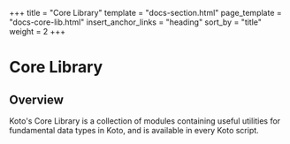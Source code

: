 +++
title = "Core Library"
template = "docs-section.html"
page_template = "docs-core-lib.html"
insert_anchor_links = "heading"
sort_by = "title"
weight = 2
+++

# Core Library

## Overview

Koto's Core Library is a collection of modules containing useful utilities for
fundamental data types in Koto, and is available in every Koto script.
